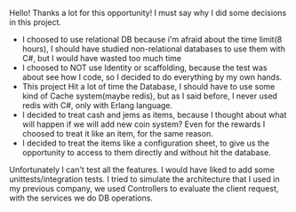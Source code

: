 Hello! Thanks a lot for this opportunity! 
I must say why I did some decisions in this project.
- I choosed to use relational DB because i'm afraid about the time limit(8 hours), I should have studied non-relational databases to use them with C#, but I would have wasted too much time
- I choosed to NOT use Identity or scaffolding, because the test was about see how I code, so I decided to do everything by my own hands.
- This project Hit a lot of time the Database, I should have to use some kind of Cache system(maybe redis), but as I said before, I never used redis with C#, only with Erlang language.
- I decided to treat cash and jems as items, because I thought about what will happen if we will add new coin system? Even for the rewards I choosed to treat it like an item, for the same reason.
- I decided to treat the items like a configuration sheet, to give us the opportunity to access to them directly and without hit the database.

Unfortunately I can't test all the features. I would have liked to add some unittests/integration tests.
I tried to simulate the architecture that I used in my previous company, we used Controllers to evaluate the client request, with the services we do DB operations.